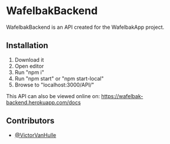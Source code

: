 # WafelbakBackend

WafelbakBackend is an API created for the WafelbakApp project.

## Installation

1. Download it
2. Open editor
3. Run "npm i"
4. Run "npm start" or "npm start-local"
5. Browse to "localhost:3000/API/"

This API can also be viewed online on: https://wafelbak-backend.herokuapp.com/docs

## Contributors

- [@VictorVanHulle](https://github.com/VictorOwnt)
